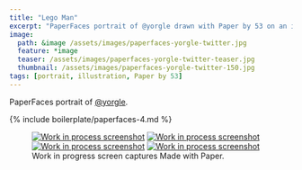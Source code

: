 ```yaml
---
title: "Lego Man"
excerpt: "PaperFaces portrait of @yorgle drawn with Paper by 53 on an iPad."
image: 
  path: &image /assets/images/paperfaces-yorgle-twitter.jpg 
  feature: *image
  teaser: /assets/images/paperfaces-yorgle-twitter-teaser.jpg
  thumbnail: /assets/images/paperfaces-yorgle-twitter-150.jpg
tags: [portrait, illustration, Paper by 53]
---
```


PaperFaces portrait of [@yorgle](https://twitter.com/yorgle).

{% include boilerplate/paperfaces-4.md %}

<figure class="third">
  <a href="/assets/images/paperfaces-yorgle-process-1-lg.jpg"><img src="/assets/images/paperfaces-yorgle-process-1-600.jpg" alt="Work in process screenshot"></a>
  <a href="/assets/images/paperfaces-yorgle-process-2-lg.jpg"><img src="/assets/images/paperfaces-yorgle-process-2-600.jpg" alt="Work in process screenshot"></a>
  <a href="/assets/images/paperfaces-yorgle-process-3-lg.jpg"><img src="/assets/images/paperfaces-yorgle-process-3-600.jpg" alt="Work in process screenshot"></a>
  <a href="/assets/images/paperfaces-yorgle-process-4-lg.jpg"><img src="/assets/images/paperfaces-yorgle-process-4-600.jpg" alt="Work in process screenshot"></a>
  <figcaption>Work in progress screen captures Made with Paper.</figcaption>
</figure>
